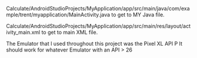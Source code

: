 Calculate/AndroidStudioProjects/MyApplication/app/src/main/java/com/example/trent/myapplication/MainActivity.java
to get to MY Java file.

Calculate/AndroidStudioProjects/MyApplication/app/src/main/res/layout/activity_main.xml 
to get to main XML file.

The Emulator that I used throughout this project was the Pixel XL API P
It should work for whatever Emulator with an API > 26


